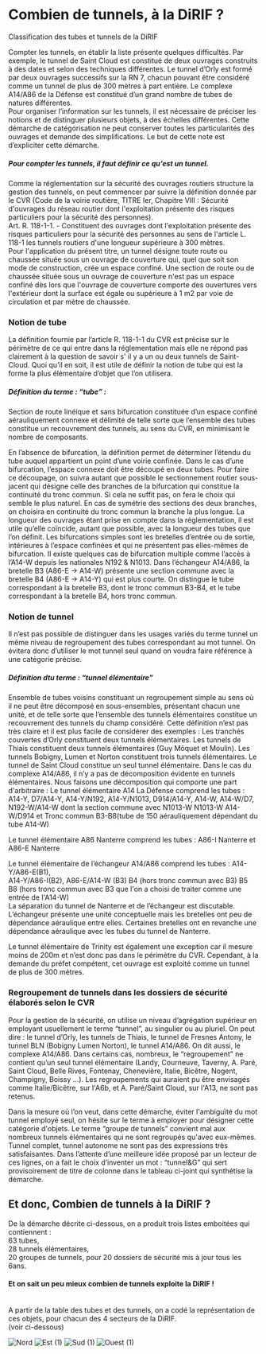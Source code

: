 # Combien de tunnels, à la DiRIF ?
Classification des tubes et tunnels de la DiRIF

Compter les tunnels, en établir la liste présente quelques difficultés. Par exemple, le tunnel de Saint Cloud est constitué de deux ouvrages construits à des dates et selon des techniques différentes. Le tunnel d’Orly est formé par deux ouvrages successifs sur la RN 7, chacun pouvant être considéré comme un tunnel de plus de 300 mètres à part entière. Le complexe A14/A86 de la Défense est constitué d’un grand nombre de tubes de natures différentes. <br>
Pour organiser l’information sur les tunnels, il est nécessaire de préciser les notions et de distinguer plusieurs objets, à des échelles différentes. Cette démarche de catégorisation ne peut conserver toutes les particularités des ouvrages et demande des simplifications. Le but de cette note est d’expliciter cette démarche.

##### Pour compter les tunnels, il faut définir ce qu’est un tunnel.
Comme la réglementation sur la sécurité des ouvrages routiers structure la gestion des tunnels, on peut commencer par suivre la définition donnée par le CVR (Code de la voirie routière, TITRE Ier, Chapitre VIII : Sécurité d'ouvrages du réseau routier dont l'exploitation présente des risques particuliers pour la sécurité des personnes). <br>
Art. R. 118-1-1. - Constituent des ouvrages dont l'exploitation présente des risques particuliers pour la sécurité des personnes au sens de l'article L. 118-1 les tunnels routiers d'une longueur supérieure à 300 mètres. <br>
Pour l'application du présent titre, un tunnel désigne toute route ou chaussée située sous un ouvrage de couverture qui, quel que soit son mode de construction, crée un espace confiné. Une section de route ou de chaussée située sous un ouvrage de couverture n'est pas un espace confiné dès lors que l'ouvrage de couverture comporte des ouvertures vers l'extérieur dont la surface est égale ou supérieure à 1 m2 par voie de circulation et par mètre de chaussée.
### Notion de tube
La définition fournie par l’article  R. 118-1-1 du CVR est précise sur le périmètre de ce qui entre dans la réglementation mais elle ne répond pas clairement à la question de savoir s' il y a un ou deux tunnels de Saint-Cloud.
Quoi qu’il en soit, il est utile de définir la notion de tube qui est la forme la plus élémentaire d’objet que l’on utilisera.
##### Définition du terme : “tube” :
Section de route linéique et sans bifurcation constituée d’un espace confiné aérauliquement connexe et délimité de telle sorte que l’ensemble des tubes constitue un recouvrement des tunnels, au sens du CVR, en minimisant le nombre de composants.

En l’absence de bifurcation, la définition permet de déterminer l’étendu du tube auquel appartient un point d’une voirie confinée. Dans le cas d’une bifurcation, l’espace connexe doit être découpé en deux tubes. Pour faire ce découpage, on suivra autant que possible le sectionnement routier sous-jacent qui désigne celle des branches de la bifurcation qui constitue la continuité du tronc commun. Si cela ne suffit pas, on fera le choix qui semble le plus naturel. En cas de symétrie des sections des deux branches, on choisira en continuité du tronc commun la branche la plus longue. La longueur des ouvrages étant prise en compte dans la réglementation, il est utile qu’elle coïncide, autant que possible, avec la longueur des tubes que l’on définit.
Les bifurcations simples sont les bretelles d’entrée ou de sortie, intérieures à l’espace confinées et qui ne présentent pas elles-mêmes de bifurcation. Il existe quelques cas de bifurcation multiple comme l’accès à l’A14-W depuis les nationales N192 & N1013.
Dans l’échangeur A14/A86, la bretelle B3 (A86-E -> A14-W) présente une section commune avec  la bretelle B4 (A86-E -> A14-Y)  qui est plus courte. On distingue le tube correspondant à la bretelle B3, dont le tronc commun B3-B4, et le tube correspondant à la bretelle B4, hors tronc commun.

### Notion de tunnel
Il n’est pas possible de distinguer dans les usages variés du terme tunnel un même  niveau de regroupement des tubes correspondant au mot tunnel. On évitera donc d’utiliser le mot tunnel seul quand on voudra faire référence à une catégorie précise.
##### Définition dtu terme : “tunnel élémentaire”
Ensemble de tubes voisins constituant un regroupement simple au sens où il ne peut être décomposé en sous-ensembles, présentant chacun une unité, et de telle sorte que l’ensemble des tunnels élémentaires constitue un recouvrement des tunnels du champ considéré.
Cette définition n’est pas très claire et il est plus facile de considérer des exemples : 
Les tranchés couvertes d’Orly constituent deux tunnels élémentaires.
Les tunnels de Thiais constituent deux tunnels élémentaires (Guy Môquet et Moulin).
Les tunnels Bobigny, Lumen et Norton constituent trois tunnels élémentaires.
Le tunnel de Saint Cloud constitue un seul tunnel élémentaire.
Dans le cas du complexe A14/A86, il n’y a pas de décomposition évidente en tunnels élémentaires. Nous faisons une décomposition qui comporte une part d'arbitraire :
Le tunnel élémentaire A14 La Défense comprend les tubes : <br>
A14-Y,
 D7/A14-Y, 
A14-Y/N192, 
A14-Y/N1013, 
D914/A14-Y, 
A14-W,
A14-W/D7,
 N192-W/A14-W dont la section commune avec N1013-W
 N1013-W
A14-W/D914 et
Tronc commun B3-B8(tube de 150 aérauliquement dépendant du tube A14-W)

Le tunnel élémentaire A86 Nanterre comprend les tubes : 
A86-I Nanterre et 
A86-E Nanterre 

Le tunnel élémentaire de l’échangeur A14/A86 comprend les tubes :
A14-Y/A86-E(B1),  
A14-Y/A86-I(B2),
A86-E/A14-W (B3)
B4 (hors tronc commun avec B3)
B5
B8 (hors tronc commun avec B3 que l'on a choisi de traiter comme une entrée de l'A14-W)  <br>
La séparation du tunnel de Nanterre et de l’échangeur est discutable. L’échangeur présente une unité conceptuelle mais les bretelles ont peu de dépendance aéraulique entre elles. Certaines bretelles ont en revanche une dépendance aéraulique avec les tubes du tunnel de Nanterre.

Le tunnel élémentaire de Trinity est également une exception car il mesure moins de 200m et n’est donc pas dans le périmètre du CVR. Cependant, à la demande du préfet compétent, cet ouvrage est exploité comme un tunnel de plus de 300 mètres.
### Regroupement de tunnels dans les dossiers de sécurité élaborés selon le CVR
Pour la gestion de la sécurité, on utilise un niveau d’agrégation supérieur en employant usuellement le terme “tunnel”, au singulier ou au pluriel. On peut dire : le tunnel d’Orly, les tunnels de Thiais, le tunnel de Fresnes Antony, le tunnel BLN (Bobigny Lumen Norton), le tunnel A14/A86. On dit aussi, le complexe A14/A86. Dans certains cas, nombreux,  le “regroupement” ne contient qu’un seul tunnel élémentaire (Landy, Courneuve, Taverny, A. Paré, Saint Cloud, Belle Rives, Fontenay, Chenevière, Italie, Bicêtre, Nogent, Champigny, Boissy …).
Les regroupements qui auraient pu être envisagés comme Italie/Bicêtre, sur l'A6b, et A. Paré/Saint Cloud, sur l'A13, ne sont pas retenus.

 Dans la mesure où l’on veut, dans cette démarche, éviter l'ambiguïté du mot tunnel employé seul, on hésite sur le terme à employer pour désigner cette catégorie d'objets. Le terme “groupe de tunnels” convient mal aux nombreux tunnels élémentaires qui ne sont regroupés qu'avec eux-mêmes. Tunnel complet, tunnel autonome ne sont pas des expressions très satisfaisantes. Dans l’attente d’une meilleure idée proposé par un lecteur de ces lignes, on a fait le choix d’inventer un mot : “tunnel&G” qui sert provisoirement de titre de colonne dans le tableau ci-joint qui synthétise la démarche.

## Et donc,  Combien de tunnels à la DiRIF ?
De la démarche décrite ci-dessous, on a produit trois listes emboitées qui contiennent :<br>
63 tubes, <br>
28 tunnels élémentaires, <br>
20 groupes de tunnels, pour 20 dossiers de sécurité mis à jour tous les 6ans. <br>

#### Et on sait un peu mieux combien de tunnels exploite la DiRIF !
<br>
A partir de la table des tubes et des tunnels, on a codé la représentation de ces objets, pour chacun des 4 secteurs de la DiRIF. <br>
(voir ci-dessous)

![Nord](https://user-images.githubusercontent.com/47625071/180638181-b44b7e89-2231-4717-9fb1-748448179e0f.png)
![Est (1)](https://user-images.githubusercontent.com/47625071/180638182-126dcd7c-e6f0-40c0-8741-4fbf7d34f30c.png)
![Sud (1)](https://user-images.githubusercontent.com/47625071/180638183-bf42dacd-b959-4e09-94c8-715f3125d57e.png)
![Ouest (1)](https://user-images.githubusercontent.com/47625071/180638185-bbd2d1de-c427-4ce4-967a-223e137bf4ff.png)





